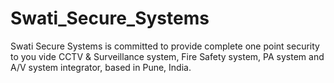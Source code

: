 # Swati_Secure_Systems
Swati Secure Systems is committed to provide complete one point security to you vide CCTV  &amp; Surveillance system, Fire Safety system, PA system and A/V system integrator, based in Pune, India.
